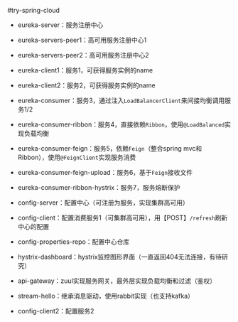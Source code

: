 #try-spring-cloud

* eureka-server：服务注册中心
* eureka-servers-peer1：高可用服务注册中心1
* eureka-servers-peer2：高可用服务注册中心2
* eureka-client1：服务1，可获得服务实例的name
* eureka-client2：服务2，可获得服务实例的name
* eureka-consumer：服务3，通过注入`LoadBalancerClient`来间接均衡调用服务1/2
* eureka-consumer-ribbon：服务4，直接依赖`Ribbon`，使用`@LoadBalanced`实现负载均衡
* eureka-consumer-feign：服务5，依赖`Feign`（整合spring mvc和Ribbon），使用`@FeignClient`实现服务消费
* eureka-consumer-feign-upload：服务6，基于`Feign`接收文件
* eureka-consumer-ribbon-hystrix：服务7，服务熔断保护
* config-server：配置中心（可注册为服务，实现集群高可用）
* config-client：配置消费服务1（可集群高可用），用【POST】`/refresh`刷新中心的配置
* config-properties-repo：配置中心仓库
* hystrix-dashboard：hystrix监控图形界面（一直返回404无法连接，有待研究）
* api-gateway：zuul实现服务网关，最外层实现负载均衡和过滤（鉴权）
* stream-hello：继承消息驱动，使用rabbit实现（也支持kafka）

* config-client2：配置服务2
